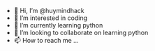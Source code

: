 - 👋 Hi, I’m @huymindhack
- 👀 I’m interested in coding
- 🌱 I’m currently learning python
- 💞️ I’m looking to collaborate on learning python
- 📫 How to reach me ...

<!---
huymindhack/huymindhack is a ✨ special ✨ repository because its `README.md` (this file) appears on your GitHub profile.
You can click the Preview link to take a look at your changes.
--->
